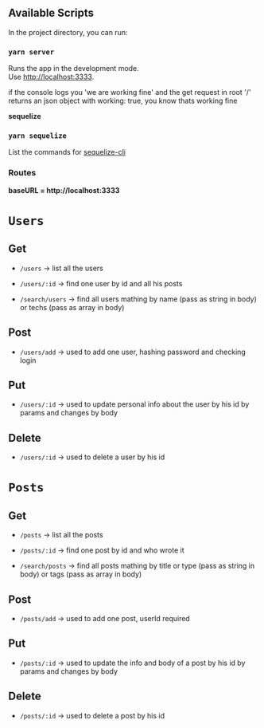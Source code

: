## Available Scripts

In the project directory, you can run:

### `yarn server`

Runs the app in the development mode.<br />
Use [http://localhost:3333](http://localhost:3333).

if the console logs you 'we are working fine' and the get request in root '/' returns an json object with working: true, you know thats working fine

**sequelize**

### `yarn sequelize`

List the commands for [sequelize-cli](https://github.com/sequelize/cli)

### Routes
**baseURL = http://localhost:3333**
# `Users`

## Get
 - `/users` -> list all the users
 - `/users/:id` -> find one user by id and all his posts

 - `/search/users` -> find all users mathing by name (pass as string in body) or techs (pass as array in body)

## Post
 - `/users/add` -> used to add one user, hashing password and checking login
 
## Put
- `/users/:id` -> used to update personal info about the user by his id by params and changes by body

## Delete
- `/users/:id` -> used to delete a user by his id


# `Posts`

## Get
 - `/posts` -> list all the posts
 - `/posts/:id` -> find one post by id and who wrote it

 - `/search/posts` -> find all posts mathing by title or type (pass as string in body) or tags (pass as array in body)

## Post
 - `/posts/add` -> used to add one post, userId required
 
## Put
- `/posts/:id` -> used to update the info and body of a post by his id by params and changes by body

## Delete
- `/posts/:id` -> used to delete a post by his id



